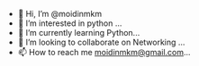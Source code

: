 - 👋 Hi, I’m @moidinmkm
- 👀 I’m interested in python  ...
- 🌱 I’m currently learning  Python...
- 💞️ I’m looking to collaborate on Networking ...
- 📫 How to reach me moidinmkm@gmail.com...

<!---
moidinmkm/moidinmkm is a ✨ special ✨ repository because its `README.md` (this file) appears on your GitHub profile.
You can click the Preview link to take a look at your changes.
--->
